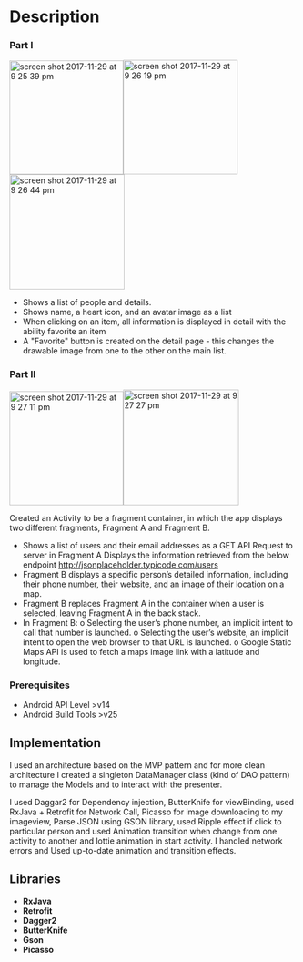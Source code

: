 # Description 

### Part I 

<img width="200" alt="screen shot 2017-11-29 at 9 25 39 pm" src="https://user-images.githubusercontent.com/4134043/33410086-9743fe16-d54c-11e7-89a7-e27ade160aa4.png"><img width="201" alt="screen shot 2017-11-29 at 9 26 19 pm" src="https://user-images.githubusercontent.com/4134043/33410087-974f71d8-d54c-11e7-8e9c-74158bb827a6.png"><img width="202" alt="screen shot 2017-11-29 at 9 26 44 pm" src="https://user-images.githubusercontent.com/4134043/33410088-975b86d0-d54c-11e7-9450-d570a6fa6b18.png">

* Shows a list of people and details.
* Shows name, a heart icon, and an avatar image as a list
* When clicking on an item, all information is displayed in detail with the ability favorite an item
* A "Favorite" button is created on the detail page - this changes the drawable image from one to the other on the main list.
 

### Part II 

<img width="200" alt="screen shot 2017-11-29 at 9 27 11 pm" src="https://user-images.githubusercontent.com/4134043/33410089-9786f572-d54c-11e7-92b9-e750c2cb2799.png"><img width="203" alt="screen shot 2017-11-29 at 9 27 27 pm" src="https://user-images.githubusercontent.com/4134043/33410090-97974404-d54c-11e7-94cc-34a5bd500a3f.png">

Created an Activity to be a fragment container, in which the app displays two different
fragments, Fragment A and Fragment B.
 
* Shows a list of users and their email addresses as a GET API Request to server in Fragment A
Displays the information retrieved from the below endpoint http://jsonplaceholder.typicode.com/users
* Fragment B displays a specific person’s detailed information, including their phone number, their website, and an image of their location on a map.
* Fragment B replaces Fragment A in the container when a user is selected, leaving Fragment A in the back stack.
* In Fragment B:
 o Selecting the user’s phone number, an implicit intent to call that number is launched.
 o Selecting the user’s website, an implicit intent to open the web browser to that URL is launched.
 o Google Static Maps API is used to fetch a maps image link with a latitude and longitude.

### Prerequisites
 
* Android API Level >v14
* Android Build Tools >v25
 
## Implementation 
 
I used an architecture based on the MVP pattern and for more clean architecture I created a singleton DataManager class (kind of DAO pattern) to manage the Models and to interact with the presenter.
 
I used Daggar2 for Dependency injection, ButterKnife for viewBinding, used RxJava + Retrofit for Network Call, Picasso for image downloading to my imageview, Parse JSON using GSON library, used Ripple effect if click to particular person and used Animation transition when change from one activity to another and lottie animation in start activity. I handled network errors and Used up-to-date animation and transition effects.
 
 
 
## Libraries

* **RxJava**
* **Retrofit**
* **Dagger2**
* **ButterKnife**
* **Gson**
* **Picasso**
